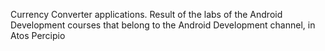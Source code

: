 Currency Converter applications. Result of the labs of the Android Development courses that belong to the Android Development channel, in Atos Percipio
